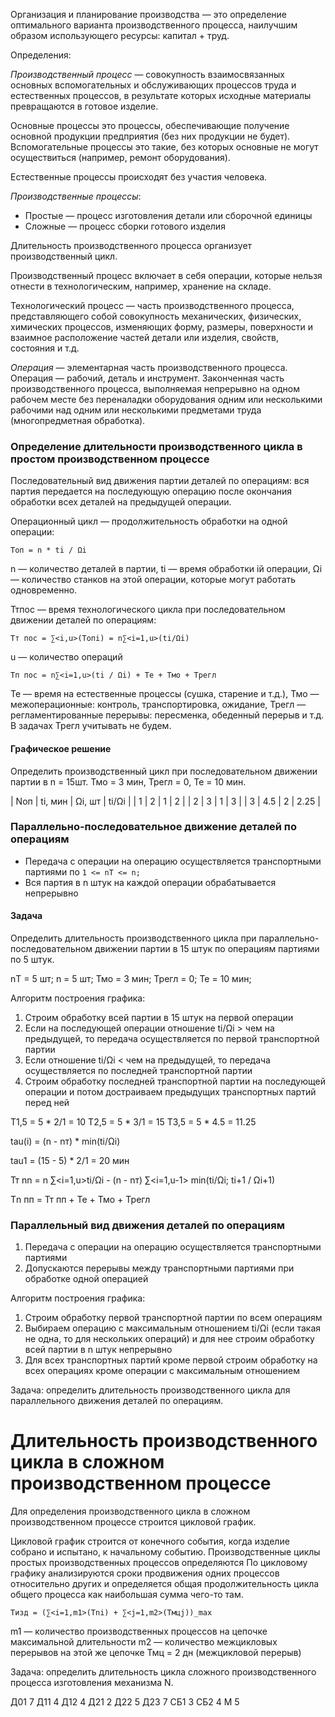 
Организация и планирование производства — это определение оптимального варианта производственного процесса, наилучшим образом использующего ресурсы: капитал + труд.

Определения:

*Производственный процесс* — совокупность взаимосвязанных основных вспомогательных и обслуживающих процессов труда и естественных процессов, в результате которых исходные материалы превращаются в готовое изделие.

Основные процессы это процессы, обеспечивающие получение основной продукции предприятия (без них продукции не будет). Вспомогательные процессы это такие, без которых основные не могут осуществиться (например, ремонт оборудования).

Естественные процессы происходят без участия человека.

*Производственные процессы*:

- Простые — процесс изготовления детали или сборочной единицы
- Сложные — процесс сборки готового изделия

Длительность производственного процесса организует производственный цикл.

Производственный процесс включает в себя операции, которые нельзя отнести в технологическим, например, хранение на складе.

Технологический процесс — часть производственного процесса, представляющего собой совокупность механических, физических, химических процессов, изменяющих форму, размеры, поверхности и взаимное расположение частей детали или изделия, свойств, состояния и т.д.

*Операция* — элементарная часть производственного процесса. Операция — рабочий, деталь и инструмент. Законченная часть производственного процесса, выполняемая непрерывно на одном рабочем месте без переналадки оборудования одним или несколькими рабочими над одним или несколькими предметами труда (многопредметная обработка).


### Определение длительности производственного цикла в простом производственном процессе

Последовательный вид движения партии деталей по операциям: вся партия передается на последующую операцию после окончания обработки всех деталей на предыдущей операции.

Операционный цикл — продолжительность обработки на одной операции:

    Tоп = n * ti / Ωi

n — количество деталей в партии, ti — время обработки iй операции, Ωi — количество станков на этой операции, которые могут работать одновременно.

Ттпос — время технологического цикла при последовательном движении деталей по операциям:

    Тт пос = ∑<i,u>(Tопi) = n∑<i=1,u>(ti/Ωi)

u — количество операций

    Тп пос = n∑<i=1,u>(ti / Ωi) + Tе + Тмо + Трегл

Те — время на естественные процессы (сушка, старение и т.д.), Тмо — межоперационные: контроль, транспортировка, ожидание, Трегл — регламентированные перерывы: пересменка, обеденный перерыв и т.д. В задачах Трегл учитывать не будем.

#### Графическое решение

Определить производственный цикл при последовательном движении партии в n = 15шт. Тмо = 3 мин, Трегл = 0, Те = 10 мин.


| Nоп | ti, мин | Ωi, шт | ti/Ωi |
| 1   | 2       | 1      | 2     |
| 2   | 3       | 1      | 3     |
| 3   | 4.5     | 2      | 2.25  |


### Параллельно-последовательное движение деталей по операциям

- Передача с операции на операцию осуществляется транспортными партиями по `1 <= nТ <= n;`
- Вся партия в n штук на каждой операции обрабатывается непрерывно

#### Задача

Определить длительность производственного цикла при параллельно-последовательном движении партии в 15 штук по операциям партиями по 5 штук.

nТ = 5 шт; n = 5 шт; Тмо = 3 мин; Трегл = 0; Те = 10 мин;

Алгоритм построения графика:

1. Строим обработку всей партии в 15 штук на первой операции
2. Если на последующей операции отношение ti/Ωi > чем на предыдущей, то передача осуществляется по первой транспортной партии
3. Если отношение ti/Ωi < чем на предыдущей, то передача осуществляется по последней транспортной партии
4. Строим обработку последней транспортной партии на последующей операции и потом достраиваем предыдущих транспортных партий перед ней

Т1,5 = 5 * 2/1 = 10
Т2,5 = 5 * 3/1 = 15
Т3,5 = 5 * 4.5 = 11.25

tau(i) = (n - nт) * min(ti/Ωi)

tau1 = (15 - 5) * 2/1 = 20 мин

Тт nn = n ∑<i=1,u>ti/Ωi - (n - nт) ∑<i=1,u-1> min(ti/Ωi; ti+1 / Ωi+1)

Тn пп = Тт пп + Те + Тмо + Трегл


### Параллельный вид движения деталей по операциям

1. Передача с операции на операцию осуществляется транспортными партиями
2. Допускаются перерывы между транспортными партиями при обработке одной операцией

Алгоритм построения графика:

1. Строим обработку первой транспортной партии по всем операциям
2. Выбираем операцию с максимальным отношением ti/Ωi (если такая не одна, то для нескольких операций) и для нее строим обработку всей партии в n штук непрерывно
3. Для всех транспортных партий кроме первой строим обработку на всех операциях кроме операции с максимальным отношением

Задача: определить длительность производственного цикла для параллельного движения деталей по операциям.



# Длительность производственного цикла в сложном производственном процессе

Для определения производственного цикла в сложном производственном процессе строится цикловой график.

Цикловой график строится от конечного события, когда изделие собрано и испытано, к начальному событию. Производственные циклы простых производственных процессов определяются 
По цикловому графику анализируются сроки продвижения одних процессов относительно других и определяется общая продолжительность цикла общего процесса как наибольшая сумма чего-то там.

    Тизд = (∑<i=1,m1>(Тni) + ∑<j=1,m2>(Тмцj))_max

m1 — количество производственных процессов на цепочке максимальной длительности
m2 — количество межцикловых перерывов на этой же цепочке
Тмц = 2 дн (межцикловой перерыв)

Задача: определить длительность цикла сложного производственного процесса изготовления механизма N.

Д01 7
Д11 4
Д12 4
Д21 2
Д22 5
Д23 7
СБ1 3
СБ2 4
М   5 

